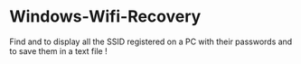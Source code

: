 # Windows-Wifi-Recovery
 Find and to display all the SSID registered on a PC with their passwords and to save them in a text file !
